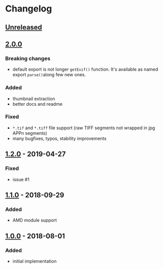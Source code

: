 # Changelog

## [Unreleased]

## [2.0.0]

### Breaking changes
- default export is not longer `getExif()` function. It's available as named export `parse()`along few new ones.

### Added
- thumbnail extraction
- better docs and readme

### Fixed
- `*.tif` and `*.tiff` file support (raw TIFF segments not wrapped in jpg APPn segments)
- many bugfixes, typos, stability improvements

## [1.2.0] - 2019-04-27
### Fixed
- issue #1

## [1.1.0] - 2018-09-29
### Added
- AMD module support

## [1.0.0] - 2018-08-01
### Added
- initial implementation

[Unreleased]: https://github.com/MikeKovarik/exifr/compare/2.0.0...HEAD
[2.0.0]: https://github.com/MikeKovarik/exifr/compare/1.2.0...2.0.0
[1.2.0]: https://github.com/MikeKovarik/exifr/compare/1.1.0...1.2.0
[1.1.0]: https://github.com/MikeKovarik/exifr/compare/1.0.0...1.1.0
[1.0.0]: https://github.com/MikeKovarik/exifr/releases/tag/1.0.0